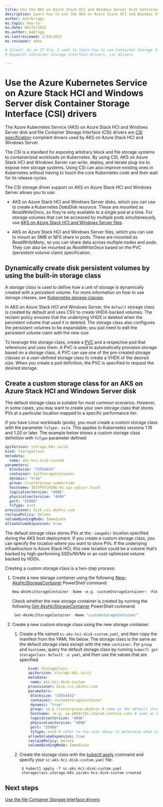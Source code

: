 ```yaml
---
title: Use the AKS on Azure Stack HCI and Windows Server disk Container Storage Interface (CSI) drivers
description: Learn how to use the AKS on Azure Stack HCI and Windows Server disk Container Storage Interface (CSI) drivers.
author: mattbriggs
ms.topic: how-to
ms.date: 04/22/2022
ms.author: mabrigg 
ms.lastreviewed: 1/14/2022
ms.reviewer: abha

# Intent: As an IT Pro, I want to learn how to use Container Storage Interface (CSI) drivers on AKS.
# Keyword: container storage interface drivers, csi drivers

---
```


# Use the Azure Kubernetes Service on Azure Stack HCI and Windows Server disk Container Storage Interface (CSI) drivers

The Azure Kubernetes Service (AKS) on Azure Stack HCI and Windows Server disk and file Container Storage Interface (CSI) drivers are [CSI specification](https://github.com/container-storage-interface/spec/blob/master/spec.md)-compliant drivers used by AKS on Azure Stack HCI and Windows Server.

The CSI is a standard for exposing arbitrary block and file storage systems to containerized workloads on Kubernetes. By using CSI, AKS on Azure Stack HCI and Windows Server can write, deploy, and iterate plug-ins to expose new storage systems. Using CSI can also improve existing ones in Kubernetes without having to touch the core Kubernetes code and then wait for its release cycles.

The CSI storage driver support on AKS on Azure Stack HCI and Windows Server allows you to use:

- AKS on Azure Stack HCI and Windows Server disks, which you can use to create a Kubernetes *DataDisk* resource. These are mounted as *ReadWriteOnce*, so they're only available to a single pod at a time. For storage volumes that can be accessed by multiple pods simultaneously, use [AKS on Azure Stack HCI and Windows Server files](./container-storage-interface-files.md).

- AKS on Azure Stack HCI and Windows Server files, which you can use to mount an SMB or NFS share to pods. These are mounted as *ReadWriteMany*, so you can share data across multiple nodes and pods. They can also be mounted as *ReadWriteOnce* based on the PVC (persistent volume claim) specification.

## Dynamically create disk persistent volumes by using the built-in storage class
A *storage class* is used to define how a unit of storage is dynamically created with a persistent volume. For more information on how to use storage classes, see [Kubernetes storage classes](https://kubernetes.io/docs/concepts/storage/storage-classes/). 

In AKS on Azure Stack HCI and Windows Server, the `default` storage class is created by default and uses CSV to create VHDX-backed volumes. The reclaim policy ensures that the underlying VHDX is deleted when the persistent volume that used it is deleted. The storage class also configures the persistent volumes to be expandable; you just need to edit the persistent volume claim with the new size.

To leverage this storage class, create a [PVC](https://kubernetes.io/docs/concepts/storage/persistent-volumes/) and a respective pod that references and uses them. A PVC is used to automatically provision storage based on a storage class. A PVC can use one of the pre-created storage classes or a user-defined storage class to create a VHDX of the desired size. When you create a pod definition, the PVC is specified to request the desired storage.

## Create a custom storage class for an AKS on Azure Stack HCI and Windows Server disk

The default storage class is suitable for most common scenarios. However, in some cases, you may want to create your own storage class that stores PVs at a particular location mapped to a specific performance tier.

If you have Linux workloads (pods), you must create a custom storage class with the parameter `fsType: ext4`. This applies to Kubernetes versions 1.19 and 1.20 or later. The example below shows a custom storage class definition with `fsType` parameter defined:

```YAML
apiVersion: storage.k8s.io/v1
kind: StorageClass
metadata:
  name: aks-hci-disk-custom
parameters:
  blocksize: "33554432"
  container: SqlStorageContainer
  dynamic: "true"
  group: clustergroup-summertime
  hostname: TESTPATCHING-91.sys-sqlsvr.local
  logicalsectorsize: "4096"
  physicalsectorsize: "4096"
  port: "55000"
  fsType: ext4
provisioner: disk.csi.akshci.com
reclaimPolicy: Delete
volumeBindingMode: Immediate
allowVolumeExpansion: true  
```

The default storage class stores PVs at the `-imageDir` location specified during the AKS host deployment. If you create a custom storage class, you can specify the location where you want to store PVs. If the underlying infrastructure is Azure Stack HCI, this new location could be a volume that’s backed by high-performing SSDs/NVMe or an cost-optimized volume backed by HDDs.

Creating a custom storage class is a two-step process:

1. Create a new storage container using the following [New-AksHciStorageContainer](./reference/ps/new-akshcistoragecontainer.md) PowerShell command:

	```powershell
   New-AksHciStorageContainer -Name <e.g. customStorageContainer> -Path <shared storage path>
   ```
   
   Check whether the new storage container is created by running the following [Get-AksHciStorageContainer](./reference/ps/get-akshcistoragecontainer.md) PowerShell command:

   ```powershell
	Get-AksHciStorageContainer -Name "customStorageContainer"
   ```

2. Create a new custom storage class using the new storage container.
   
   1. Create a file named `sc-aks-hci-disk-custom.yaml`, and then copy the manifest from the YAML file below. The storage class is the same as the default storage class except with the new `container`. For `group` and `hostname`, query the default storage class by running `kubectl get storageclass default -o yaml`, and then use the values that are specified.

      ```yaml
          kind: StorageClass
          apiVersion: storage.k8s.io/v1
          metadata:
           name: aks-hci-disk-custom
          provisioner: disk.csi.akshci.com
          parameters:
           blocksize: "33554432"
           container: customStorageContainer
           dynamic: "true"
           group: <e.g clustergroup-akshci> # same as the default storageclass
           hostname: <e.g. ca-a858c18c.ntprod.contoso.com> # same as the default storageclass
           logicalsectorsize: "4096"
           physicalsectorsize: "4096"
           port: "55000"
	       fsType: ext4 # refer to the note above to determine when to include this parameter
          allowVolumeExpansion: true
          reclaimPolicy: Delete
          volumeBindingMode: Immediate
      ```

   2. Create the storage class with the [kubectl apply](https://kubernetes.io/docs/reference/generated/kubectl/kubectl-commands#apply/) command and specify your `sc-aks-hci-disk-custom.yaml` file: 
  
      ```console
       $ kubectl apply -f sc-aks-hci-disk-custom.yaml
       storageclass.storage.k8s.io/aks-hci-disk-custom created
      ``` 

## Next steps

[Use the file Container Storage Interface drivers](./container-storage-interface-files.md)